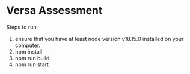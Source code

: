 # Versa Assessment

Steps to run:

1.  ensure that you have at least node version v18.15.0 installed on your computer.
2.  npm install
3.  npm run build
4.  npm run start
